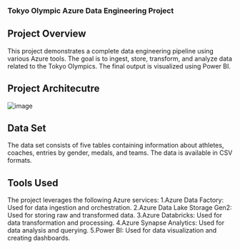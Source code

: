 ### Tokyo Olympic Azure Data Engineering Project ###

## Project Overview ##
This project demonstrates a complete data engineering pipeline using various Azure tools. The goal is to ingest, store, transform, and analyze data related to the Tokyo Olympics. The final output is visualized using Power BI.

## Project Architecutre ##
![image](https://github.com/user-attachments/assets/a3a6bcff-88e8-4c8c-b8b2-bc3349ecba42)

## Data Set ##
The data set consists of five tables containing information about athletes, coaches, entries by gender, medals, and teams. The data is available in CSV formats.

## Tools Used ##

The project leverages the following Azure services:
1.Azure Data Factory: Used for data ingestion and orchestration.
2.Azure Data Lake Storage Gen2: Used for storing raw and transformed data.
3.Azure Databricks: Used for data transformation and processing.
4.Azure Synapse Analytics: Used for data analysis and querying.
5.Power BI: Used for data visualization and creating dashboards.
